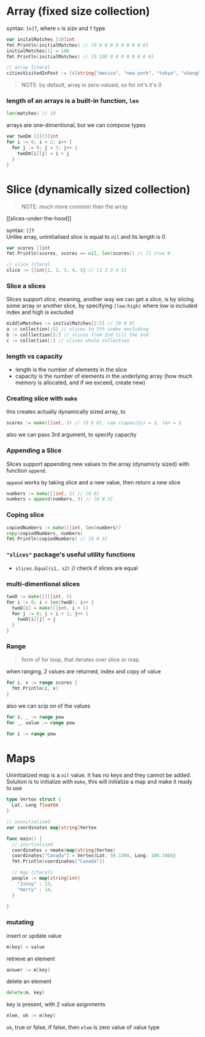# Array (fixed size collection)
syntax: `[n]T`, where `n` is size and `T` type
```go
var initalMatches [10]int
fmt.Println(initialMatches) // [0 0 0 0 0 0 0 0 0 0]
initialMatches[1] = 100
fmt.Println(initialMatches) // [0 100 0 0 0 0 0 0 0 0]

// array literal
citiesVisitedInPast := [4]string{"mexico", "new-york", "tokyo", "shanghai"}
```
> NOTE: by default, array is zero-valued, so for int's it's 0

### length of an arrays is a built-in function, `len`
```go
len(matches) // 10
```

arrays are one-dimentional, but we can compose types
```go
var twoDm [2][3]int
for i := 0; i < 2; i++ {
  for j := 0; j < 3; j++ {
    twoDm[i][j] = i + j
  }
}
```


# Slice (dynamically sized collection)
> NOTE: much more common than the array

[[slices-under-the-hood]]


syntax: `[]T`  
Unlike array, uninitialised slice is equal to `nil` and its length is 0
```go
var scores []int
fmt.Println(scores, scores == nil, len(scores)) // [] true 0

// slice literal
slice := []int{1, 2, 3, 4, 5} // [1 2 3 4 5]
```

### Slice a slices
Slices support _slice_, meaning, another way we can get a slice, is by slicing some array or another slice, by specifying `[low:high]` where low is included index and high is excluded
```go
middleMatches := initialMatches[2:5] // [0 0 0]
a := collection[:5] // slices to 5th index excluding
b := colllection[2:] // slices from 2nd till the end
c := collection[:] // slices whole collection
```

### length vs capacity
- length is the number of elements in the slice
- capacity is the number of elements in the underlying array (how much memory is allocated, and if we exceed, create new)


### Creating slice with `make`
this creates actually dynamically sized array, to
```go
scores := make([]int, 3) // [0 0 0], cap (capacity) = 3, len = 3
```
also we can pass 3rd argument, to specify capacity

### Appending a Slice
Slices support appending new values to the array (dynamicly sized) with function `append`.  

`append` works by taking slice and a new value, then return a new slice
```go
numbers := make([]int, 2) // [0 0]
numbers = append(numbers, 3) // [0 0 3]
```

### Coping slice
```go
copiedNumbers := make([]int, len(numbers))
copy(copiedNumbers, numbers)
fmt.Println(copiedNumbers) // [0 0 3]
```



### `"slices"` package's useful utility functions
- `slices.Equal(s1, s2)` // check if slices are equal

### multi-dimentional slices
```go
twoD := make([][]int, 3)
for i := 0; i < len(twoD); i++ {
  twoD[i] = make([]int, i + 1)
  for j := 0; j < i + 1; j++ {
    twoD[i][j] = j
  }
}
```


### Range
> form of for loop, that iterates over slice or map.

when ranging, 2 values are returned, index and copy of value
```go
for i, v := range scores {
  fmt.Println(i, v)
}
```

also we can scip on of the values
```go
for i, _ := range pow
for _, value := range pow

for i := range pow
```


# Maps
Uninitialized map is a `nil` value. It has no keys and they cannot be added.  
Solution is to initialize with `make`, this will initialize a map and make it ready to use
```go
type Vertex struct {
  Lat, Long float64
}

// uninitialized
var coordinates map[string]Vertex

func main() {
  // inirtialized
  coordinates = nmake(map[string]Vertex)
  coordinates["Canada"] = Vertex{Lat: 56.1304, Long: 106.3468}
  fmt.Println(coordinates["Canada"])

  // map literals
  people := map[string]int{
    "Jinny" : 13,
    "Harry" : 14,
  }
  
}
```

### mutating
insert or update value
```go
m[key] = value
```

retrieve an element
```go
answer := m[key]
```

delete an element
```go
delete(m, key)
```

key is present, with 2 value asignments
```go
elem, ok := m[key]
```
`ok`, true or false, if false, then `elem` is zero value of value type

